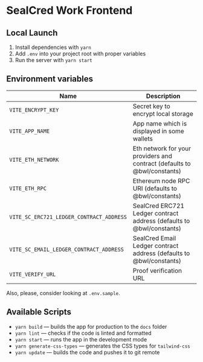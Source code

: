 # SealCred Work Frontend

## Local Launch

1. Install dependencies with `yarn`
2. Add `.env` into your project root with proper variables
3. Run the server with `yarn start`

## Environment variables

| Name                                     | Description                                                              |
| ---------------------------------------- | ------------------------------------------------------------------------ |
| `VITE_ENCRYPT_KEY`                       | Secret key to encrypt local storage                                      |
| `VITE_APP_NAME`                          | App name which is displayed in some wallets                              |
| `VITE_ETH_NETWORK`                       | Eth network for your providers and contract (defaults to @bwl/constants) |
| `VITE_ETH_RPC`                           | Ethereum node RPC URI (defaults to @bwl/constants)                       |
| `VITE_SC_ERC721_LEDGER_CONTRACT_ADDRESS` | SealCred ERC721 Ledger contract address (defaults to @bwl/constants)     |
| `VITE_SC_EMAIL_LEDGER_CONTRACT_ADDRESS`  | SealCred Email Ledger contract address (defaults to @bwl/constants)      |
| `VITE_VERIFY_URL`                        | Proof verification URL                                                   |

Also, please, consider looking at `.env.sample`.

## Available Scripts

- `yarn build` — builds the app for production to the `docs` folder
- `yarn lint` — checks if the code is linted and formatted
- `yarn start` — runs the app in the development mode
- `yarn generate-css-types` — generates the CSS types for `tailwind-css`
- `yarn update` — builds the code and pushes it to git remote

